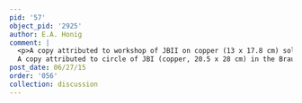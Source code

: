 ```yaml
---
pid: '57'
object_pid: '2925'
author: E.A. Honig
comment: |
  <p>A copy attributed to workshop of JBII on copper (13 x 17.8 cm) sold London, Christie's, April, 24, 1998, #1.<br />
  A copy attributed to circle of JBI (copper, 20.5 x 28 cm) in the Braunschweig Herzog Anton Ulrich Museum, cat. 1900 and 1932, #73.</p>
post_date: 06/27/15
order: '056'
collection: discussion
---
```

